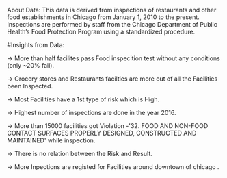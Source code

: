 About Data: This data is derived from inspections of restaurants and other food establishments in Chicago from January 1, 2010 to the present. Inspections are performed by staff from the Chicago Department of Public Health’s Food Protection Program using a standardized procedure.

#Insights from Data:

-> More than half facilites pass Food inspecition test without any conditions (only ~20% fail).

-> Grocery stores and Restaurants facilties are more out of all the Facilities been Inspected.

-> Most Facilities have a 1st type of risk which is High.

-> Highest number of inspections are done in the year 2016.

-> More than 15000 facilities got Violation -'32. FOOD AND NON-FOOD CONTACT SURFACES PROPERLY DESIGNED, CONSTRUCTED AND MAINTAINED' while inspection.

-> There is no relation between the Risk and Result.

-> More Inpections are registed for Facilities around downtown of chicago .


